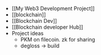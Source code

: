 - [[My Web3 Development Project]]
- [[blockchain]]
- [[Blockchain Dev]]
- [[Blockchain developer Hub]]
- Project ideas
	- PKM on filecoin. zk for sharing
	- degloss -> build